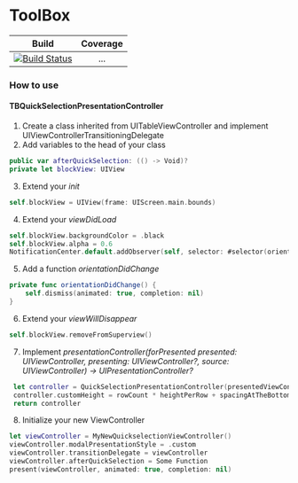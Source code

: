 # ToolBox #
|Build|Coverage|
|:---:|:------:|
|[![Build Status](https://app.bitrise.io/app/699653c285a0beac/status.svg?token=IcDHJirJR0Otm1VP5FT3Cw&branch=master)](https://app.bitrise.io/app/699653c285a0beac)| ... |
### How to use 
#### TBQuickSelectionPresentationController
1. Create a class inherited from UITableViewController and implement UIViewControllerTransitioningDelegate
2. Add variables to the head of your class
```swift
public var afterQuickSelection: (() -> Void)?
private let blockView: UIView
```
3. Extend your *init*
```swift
self.blockView = UIView(frame: UIScreen.main.bounds)
```
4. Extend your *viewDidLoad*
```swift
self.blockView.backgroundColor = .black
self.blockView.alpha = 0.6
NotificationCenter.default.addObserver(self, selector: #selector(orientationDidChange), name: NSNotification.Name.UIDeviceOrientationDidChange, object: nil)
```
5. Add a function *orientationDidChange*
```swift
private func orientationDidChange() {
    self.dismiss(animated: true, completion: nil)
}
```
6. Extend your *viewWillDisappear*
```swift
self.blockView.removeFromSuperview()
```
7. Implement *presentationController(forPresented presented: UIViewController, presenting: UIViewController?, source: UIViewController) -> UIPresentationController?*
```swift
 let controller = QuickSelectionPresentationController(presentedViewController: presented, presenting: presenting)
 controller.customHeight = rowCount * heightPerRow + spacingAtTheBottom
 return controller
``` 
8. Initialize your new ViewController
```swift
let viewController = MyNewQuickselectionViewController()
viewController.modalPresentationStyle = .custom
viewController.transitionDelegate = viewController
viewController.afterQuickSelection = Some Function
present(viewController, animated: true, completion: nil)
```
